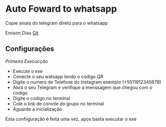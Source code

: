 
# Auto Foward to whatsapp

Copie sinais do telegram direto para o whatsapp 






Emison Dias  [Git](https://github.com/Vinn4k) 





## Configurações 

*Primeira Execucção*

- Execute o exe 
- Conecte o seu watsapp lendo o codigo QR
- Digite o numero de Telefone do Instagram exemplo (+5511912345678)
- Abra o seu Telegram e verifique a menssagem que chegou com o codigo 
- Digite o codigo no terminal 
- Cole o link de convite do grupo no terminal
- Aguarde a inicialização 

Esta confiiguração é feita uma vez, apos basta executar  o exe 






